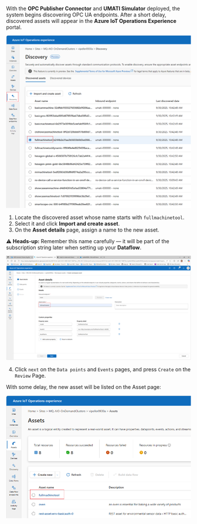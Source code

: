 With the **OPC Publisher Connector** and **UMATI Simulator** deployed, the system begins discovering OPC UA endpoints. After a short delay, discovered assets will appear in the **Azure IoT Operations Experience** portal.

![Discovered Assets](./images/discovered_assets.png "Discovered Assets")

1. Locate the discovered asset whose name starts with `fullmachinetool`.
2. Select it and click **Import and create asset**.
3. On the **Asset details** page, assign a name to the new asset.

⚠️ **Heads-up:** Remember this name carefully — it will be part of the subscription string later when setting up your **Dataflow**.

![Assets Details](./images/asset_details.png "Assets Details")

4. Click `next` on the `Data points` and `Events` pages, and press `Create` on the `Review` Page.

With some delay, the new asset will be listed on the Asset page:

![FullMachine Asset](./images/full_machine_asset.png "FullMachine Asset")